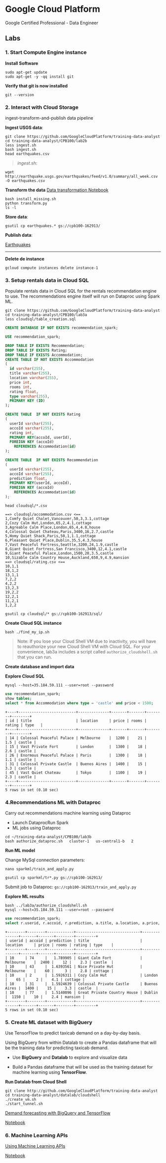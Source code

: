 # Google Cloud Platform
Google Certified Professional - Data Engineer 

## Labs

### 1. Start Compute Engine instance

**Install Software**

```
sudo apt-get update
sudo apt-get -y -qq install git
```

**Verify that git is now installed**

```
git --version
```
### 2. Interact with Cloud Storage

ingest-transform-and-publish data pipeline
 
**Ingest USGS data**:

```
git clone https://github.com/GoogleCloudPlatform/training-data-analyst
cd training-data-analyst/CPB100/lab2b
less ingest.sh
bash ingest.sh
head earthquakes.csv
```
> *ingest.sh*:

```
wget http://earthquake.usgs.gov/earthquakes/feed/v1.0/summary/all_week.csv -O earthquakes.csv
```

**Transform the data**
[Data transformation Notebook](https://github.com/GoogleCloudPlatform/datalab-samples/blob/master/basemap/earthquakes.ipynb)

```
bash install_missing.sh
python transform.py
ls -l
```
**Store data**:

```
gsutil cp earthquakes.* gs://cpb100-162913/
```
**Publish data**:

[Earthquakes](https://storage.googleapis.com/cpb100-162913/earthquakes.htm)

---

**Delete de instance**

```
gcloud compute instances delete instance-1
```

### 3. Setup rentals data in Cloud SQL

Populate rentals data in Cloud SQL for the rentals recommendation engine to use. The recommendations engine itself will run on Dataproc using Spark ML.

```
git clone https://github.com/GoogleCloudPlatform/training-data-analyst
cd training-data-analyst/CPB100/lab3a
less cloudsql/table_creation.sql
```

```sql
CREATE DATABASE IF NOT EXISTS recommendation_spark;

USE recommendation_spark;

DROP TABLE IF EXISTS Recommendation;
DROP TABLE IF EXISTS Rating;
DROP TABLE IF EXISTS Accommodation;
CREATE TABLE IF NOT EXISTS Accommodation
(
  id varchar(255),
  title varchar(255),
  location varchar(255),
  price int,
  rooms int,
  rating float,
  type varchar(255),
  PRIMARY KEY (ID)
);

CREATE TABLE  IF NOT EXISTS Rating
(
  userId varchar(255),
  accoId varchar(255),
  rating int,
  PRIMARY KEY(accoId, userId),
  FOREIGN KEY (accoId) 
    REFERENCES Accommodation(id)
);

CREATE TABLE  IF NOT EXISTS Recommendation
(
  userId varchar(255),
  accoId varchar(255),
  prediction float,
  PRIMARY KEY(userId, accoId),
  FOREIGN KEY (accoId) 
    REFERENCES Accommodation(id)
);

```

```
head cloudsql/*.csv
```

```
==> cloudsql/accommodation.csv <==
1,Comfy Quiet Chalet,Vancouver,50,3,3.1,cottage
2,Cozy Calm Hut,London,65,2,4.1,cottage
3,Agreable Calm Place,London,65,4,4.8,house
4,Colossal Quiet Chateau,Paris,3400,16,2.7,castle
5,Homy Quiet Shack,Paris,50,1,1.1,cottage
6,Pleasant Quiet Place,Dublin,35,5,4.3,house
7,Vast Peaceful Fortress,Seattle,3200,24,1.9,castle
8,Giant Quiet Fortress,San Francisco,3400,12,4.1,castle
9,Giant Peaceful Palace,London,1500,20,3.5,castle
10,Sizable Calm Country House,Auckland,650,9,4.9,mansion
==> cloudsql/rating.csv <==
10,1,1
18,1,2
13,1,1
7,2,2
4,2,2
13,2,3
19,2,2
12,2,1
11,2,1
1,2,2
```

```
gsutil cp cloudsql/* gs://cpb100-162913/sql/
```

**Create Cloud SQL instance**

```
bash ./find_my_ip.sh
```

> Note: If you lose your Cloud Shell VM due to inactivity, you will have to reauthorize your new Cloud Shell VM with Cloud SQL. For your convenience, lab3a includes a script called `authorize_cloudshell.sh` that you can run.


**Create database and import data**

**Explore Cloud SQL**

```
mysql --host=35.184.59.111 --user=root --password
```

```sql
use recommendation_spark;
show tables;
select * from Accommodation where type = 'castle' and price < 1500;
```

```
+----+--------------------------+--------------+-------+-------+--------+--------+
| id | title                    | location     | price | rooms | rating | type   |
+----+--------------------------+--------------+-------+-------+--------+--------+
| 14 | Colossal Peaceful Palace | Melbourne    |  1200 |    21 |    1.5 | castle |
| 15 | Vast Private Fort        | London       |  1300 |    18 |    2.6 | castle |
| 26 | Enormous Peaceful Palace | Paris        |  1300 |    18 |    1.1 | castle |
| 31 | Colossal Private Castle  | Buenos Aires |  1400 |    15 |    3.3 | castle |
| 45 | Vast Quiet Chateau       | Tokyo        |  1100 |    19 |    2.3 | castle |
+----+--------------------------+--------------+-------+-------+--------+--------+
5 rows in set (0.10 sec)

```

### 4.Recommendations ML with Dataproc

Carry out recommendations machine learning using Dataproc

* Launch DataprocRun Spark
* ML jobs using Dataproc

```
cd ~/training-data-analyst/CPB100/lab3b
bash authorize_dataproc.sh   cluster-1   us-central1-b   2
```

**Run ML model**

Change MySql connection parameters:

```
nano sparkml/train_and_apply.py
```

```
gsutil cp sparkml/tr*.py gs://cpb100-162913/
```

Submit job to Dataproc: `gs://cpb100-162913/train_and_apply.py`

**Explore ML results**

```
bash ../lab3a/authorize_cloudshell.sh
mysql --host=35.184.59.111 --user=root --password
```

```sql
use recommendation_spark;
select r.userid, r.accoid, r.prediction, a.title, a.location, a.price, a.rooms, a.rating, a.type from Recommendation as r, Accommodation as a where r.accoid = a.id and r.userid = 10;
```

```
+--------+--------+------------+-----------------------------+--------------+-------+-------+--------+---------+
| userid | accoid | prediction | title                       | location     | price | rooms | rating | type    |
+--------+--------+------------+-----------------------------+--------------+-------+-------+--------+---------+
| 10     | 74     |   1.789905 | Giant Calm Fort             | Melbourne    |  2400 |    12 |    2.3 | castle  |
| 10     | 43     |  1.6393561 | Nice Private Hut            | Melbourne    |    60 |     3 |    2.8 | cottage |
| 10     | 2      |  1.5926311 | Cozy Calm Hut               | London       |    65 |     2 |    4.1 | cottage |
| 10     | 31     |  1.5924639 | Colossal Private Castle     | Buenos Aires |  1400 |    15 |    3.3 | castle  |
| 10     | 77     |  1.5140096 | Great Private Country House | Dublin       |  1150 |    10 |    2.4 | mansion |
+--------+--------+------------+-----------------------------+--------------+-------+-------+--------+---------+
5 rows in set (0.10 sec)
```

### 5. Create ML dataset with BigQuery

Use TensorFlow to predict taxicab demand on a day-by-day basis.

Using BigQuery from within Datalab to create a Pandas dataframe that will be the training data for predicting taxicab demand.

* Use **BigQuery** and **Datalab** to explore and visualize data

* Build a Pandas dataframe that will be used as the training dataset for machine learning using **TensorFlow**.

**Run Datalab from Cloud Shell**

```
git clone http://github.com/GoogleCloudPlatform/training-data-analyst
cd training-data-analyst/datalab/cloudshell
./create_vm.sh
./start_tunnel.sh
```

[Demand forecasting with BigQuery and TensorFlow](https://github.com/GoogleCloudPlatform/training-data-analyst/blob/master/CPB100/lab4a/demandforecast.ipynb)

[Notebook](notebooks/demandforecast.ipynb)

### 6. Machine Learning APIs

[Using Machine Learning APIs](https://github.com/GoogleCloudPlatform/training-data-analyst/blob/master/CPB100/lab4c/mlapis.ipynb)

[Notebook](notebooks/gcp_machine_apis.ipynb)




